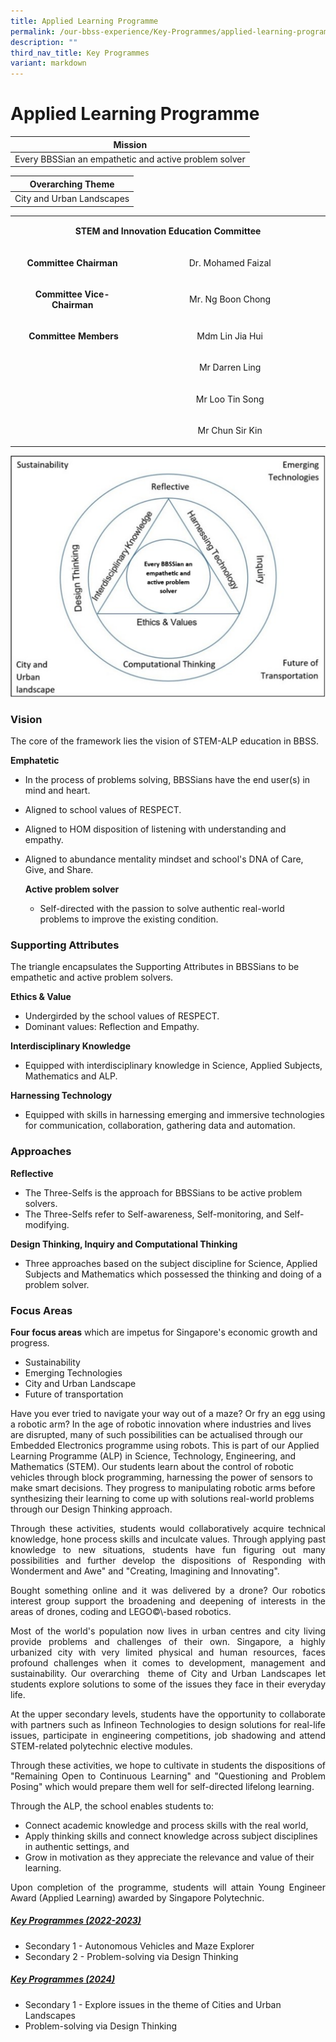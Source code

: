 ```yaml
---
title: Applied Learning Programme
permalink: /our-bbss-experience/Key-Programmes/applied-learning-programme/
description: ""
third_nav_title: Key Programmes
variant: markdown
---
```

# Applied Learning Programme

| Mission       | 
|:--------------:|
| Every BBSSian an empathetic and active problem solver |

| Overarching Theme       | 
|:--------------:|
| City and Urban Landscapes |

<table>
<tbody class="">
<tr class="">
<td class="" colspan="2" width="707">
<p class="" align="center"><strong class=""><span class="">STEM and Innovation Education Committee</span></strong></p>
</td>
</tr>
<tr class="">
<td class="" width="258">
<p class="" align="center"><strong class=""><span class="">Committee Chairman</span></strong></p>
</td>
<td class="" width="449">
<p class="" align="center"><span class="">Dr. Mohamed Faizal</span></p>
</td>
</tr>
<tr class="">
<td class="" width="258">
<p class="" align="center"><strong class=""><span class="">Committee Vice-Chairman</span></strong></p>
</td>
<td class="" width="449">
<p class="" align="center"><span class="">Mr. Ng Boon Chong</span></p>
</td>
</tr>
<tr class="">
<td class="" width="258">
<p class="" align="center"><span class="">&nbsp;</span><strong class="">Committee Members</strong></p>
</td>
<td class="" width="449">
<p class="" align="center"><span class="">Mdm Lin Jia Hui</span></p>
</td>
</tr>
<tr class="">
<td class="" width="258">
<p class="" align="center"><span class="">&nbsp;</span></p>
</td>
<td class="" width="449">
<p class="" align="center"><span class="">Mr Darren Ling</span></p>
</td>
</tr>
<tr class="">
<td class="" width="258">
<p class="" align="center"><span class="">&nbsp;</span></p>
</td>
<td class="" width="449">
<p class="" align="center"><span class="">Mr Loo Tin Song</span></p>
</td>
</tr><tr class="">
<td class="" width="258">
<p class="" align="center"><span class="">&nbsp;</span></p>
</td>
<td class="" width="449">
<p class="" align="center"><span class="">Mr Chun Sir Kin</span></p>
</td>
</tr>
</tbody>
</table>

![](/images/Our%20BBSS%20Experience/ALP_website_image.png)

### **Vision**
<p style="text-align: justify;">
The core of the framework lies the vision of STEM-ALP education in BBSS.
	
**Emphatetic**
*   In the process of problems solving, BBSSians have the end user(s) in mind and heart.
*   Aligned to school values of RESPECT.&nbsp;
*   Aligned to HOM disposition of listening with understanding and empathy.
*   Aligned to abundance mentality mindset and school's DNA of Care, Give, and Share.	
	
	**Active problem solver**
	*   Self-directed with the passion to solve authentic real-world problems to improve the existing condition.
	
### **Supporting Attributes**
The triangle encapsulates the Supporting Attributes in BBSSians to be empathetic and active problem solvers.
	
**Ethics &amp; Value**
*   Undergirded by the school values of RESPECT.
*   Dominant values: Reflection and Empathy.
	
**Interdisciplinary Knowledge**
*   Equipped with interdisciplinary knowledge in Science, Applied Subjects, Mathematics and ALP.	
	
**Harnessing Technology**
*   Equipped with skills in harnessing emerging and immersive technologies for communication, collaboration, gathering data and automation.	

### **Approaches**
**Reflective**	
*   The Three-Selfs is the approach for BBSSians to be active problem solvers.&nbsp;
*   The Three-Selfs refer to Self-awareness, Self-monitoring, and Self-modifying.
	
**Design Thinking, Inquiry and Computational Thinking**	
*   Three approaches based on the subject discipline for Science, Applied Subjects and Mathematics which possessed the thinking and doing of a problem solver.
	
### **Focus Areas**	
**Four focus areas** which are impetus for Singapore's economic growth and progress.
*   Sustainability
*   Emerging Technologies
*   City and Urban Landscape
*   Future of transportation
	
Have you ever tried to navigate your way out of a maze? Or fry an egg using a robotic arm? In the age of robotic innovation where industries and lives are disrupted, many of such possibilities can be actualised through our Embedded Electronics programme using robots. This is part of our Applied Learning Programme (ALP) in Science, Technology, Engineering, and Mathematics (STEM). Our students learn about the control of robotic vehicles through block programming, harnessing the power of sensors to make smart decisions. They progress to manipulating robotic arms before synthesizing their learning to come up with solutions real-world problems through our Design Thinking approach.</p>


<p style="text-align: justify;">Through these activities, students would collaboratively acquire technical knowledge, hone process skills and inculcate values. Through applying past knowledge to new situations, students have fun figuring out many possibilities and further develop the dispositions of Responding with Wonderment and Awe" and "Creating, Imagining and Innovating".</p>


<p style="text-align: justify;">Bought something online and it was delivered by a drone? Our robotics interest group support the broadening and deepening of interests in the areas of drones, coding and LEGO©\-based robotics.</p>

  
<p style="text-align: justify;">Most of the world's population now lives in urban centres and city living provide problems and challenges of their own. Singapore, a highly urbanized city with very limited physical and human resources, faces profound challenges when it comes to development, management and sustainability. Our overarching&nbsp; theme of City and Urban Landscapes let students explore solutions to some of the issues they face in their everyday life.  </p>
  
<p style="text-align: justify;">At the upper secondary levels, students have the opportunity to collaborate with partners such as Infineon Technologies to design solutions for real-life issues, participate in engineering competitions, job shadowing and attend STEM-related polytechnic elective modules.  </p>
  
<p style="text-align: justify;">Through these activities, we hope to cultivate in students the dispositions of "Remaining Open to Continuous Learning" and "Questioning and Problem Posing" which would prepare them well for self-directed lifelong learning.  </p>
  
Through the ALP, the school enables students to:  

*   Connect academic knowledge and process skills with the real world,
*   Apply thinking skills and connect knowledge across subject disciplines in authentic settings, and
*   Grow in motivation as they appreciate the relevance and value of their learning.

<p style="text-align: justify;">Upon completion of the programme, students will attain Young Engineer Award (Applied Learning) awarded by Singapore Polytechnic.</p>
  

##### **<u>Key Programmes (2022-2023)</u>**

* Secondary 1 - Autonomous Vehicles and Maze Explorer
* Secondary 2 - Problem-solving via Design Thinking
##### **<u>Key Programmes (2024)</u>**

* Secondary 1 - Explore issues in the theme of Cities and Urban Landscapes
* Problem-solving via Design Thinking